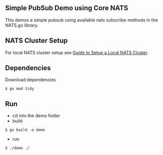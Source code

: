 
## Simple PubSub Demo using Core NATS

This demos a simple pubsub using available nats subscribe methods in the NATS.go library. <br />

## NATS Cluster Setup
For local NATS cluster setup see [Guide to Setup a Local NATS Cluster](../../../local/nats-cluster/README.md). <br />
## Dependencies
Download dependencies
```
$ go mod tidy
```

## Run
- cd into the demo folder
- build
```
$ go build -o demo
```
- run
```
$ ./demo ./
```

